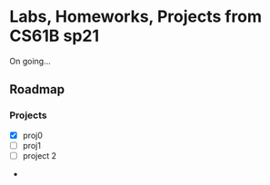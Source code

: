 # Labs, Homeworks, Projects from CS61B sp21

On going...

## Roadmap

### Projects

- [x] proj0
- [ ] proj1
- [ ] project 2
-
